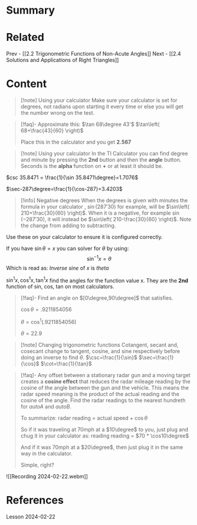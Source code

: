 # Summary
# Related
Prev - [[2.2 Trigonometric Functions of Non-Acute Angles]]
Next - [[2.4  Solutions and Applications of Right Triangles]]
# Content

>[!note] Using your calculator
>Make sure your calculator is set for degrees, not radians upon starting it every time or else you will get the number wrong on the test.

>[!faq]- Approximate this: $\tan 68\degree 43'$
>$\tan\left( 68+\frac{43}{60} \right)$
>
>Place this in the calculator and you get **2.567**

>[!note] Using your calculator
>In the TI Calculator you can find degree and minute by pressing the **2nd** button and then the **angle** button. Seconds is the **alpha** function on **+** or at least it should be.

$csc 35.8471 = \frac{1}{\sin 35.8471\degree}=1.7076$

$\sec-287\degree=\frac{1}{\cos-287}=3.4203$

>[!info] Negative degrees
>When the degrees is given with minutes the formula in your calculator , $\sin(287'30)$ for example, will be $\sin\left( 210+\frac{30}{60} \right)$. When it is a negative, for example $\sin(-287'30)$, it will instead be $\sin\left( 210-\frac{30}{60} \right)$. Note the change from adding to subtracting.

Use these on your calculator to ensure it is configured correctly.

If you have $\sin \theta=x$ you can solver for $\theta$ by using:
$$\sin^{ -1 }x=\theta$$Which is read as: *Inverse* *sine* of *x* is *theta*

$\sin^{1}x, \cos^{1}x, \tan^{1}x$ find the angles for the function value x. They are the **2nd** function of sin, cos, tan on most calculators.

>[!faq]- Find an angle on $[0\degree,90\degree]$ that satisfies.
>
>$\cos \theta=.9211854056$
>
>$\theta=\cos^{1}(.9211854056)$
>
>$\theta=22.9$

>[!note] Changing trigonometric functions
>Cotangent, secant and, cosecant change to tangent, cosine, and sine respectively before doing an inverse to find $\theta$.
>	$\csc=\frac{1}{\sin}$
>	$\sec=\frac{1}{\cos}$
>	$\cot=\frac{1}{\tan}$

>[!faq]- Any offset between a stationary radar gun and a moving target creates a **cosine effect** that reduces the radar mileage reading by the cosine of the angle between the gun and the vehicle. This means the radar speed meaning is the product of the actual reading and the cosine of the angle. Find the radar readings to the nearest hundreth for *autoA* and *autoB*.
>
>To summarize: radar reading = actual speed + $\cos \theta$ 
>
>So if it was traveling at 70mph at a $10\degree$ to you, just plug and chug it in your calculator as: reading reading = $70 * \cos10\degree$
>
>And if it was 70mph at a $20\degree$, then just plug it in the same way in the calculator.
>
>Simple, right?

![[Recording 2024-02-22.webm]]

# References
Lesson 2024-02-22